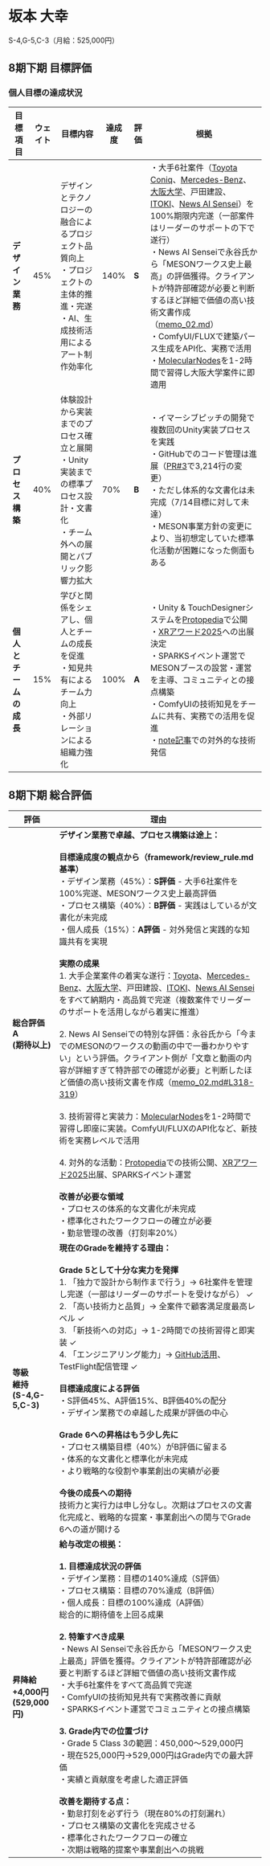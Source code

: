 # 坂本 大幸

S-4,G-5,C-3（月給：525,000円）

## 8期下期 目標評価

### 個人目標の達成状況

| 目標項目 | ウェイト | 目標内容 | 達成度 | 評価 | 根拠 |
|---------|----------|----------|--------|------|------|
| **デザイン業務** | 45% | デザインとテクノロジーの融合によるプロジェクト品質向上<br>・プロジェクトの主体的推進・完遂<br>・AI、生成技術活用によるアート制作効率化 | 140% | **S** | ・大手6社案件（[Toyota Coniq](https://meson-team.slack.com/archives/CBNRTAXGE/p1757593179676039)、[Mercedes-Benz](https://meson-team.slack.com/archives/C08KZ1U015E/p1755857161601569)、[大阪大学](https://meson-team.slack.com/archives/C07V4SBNU4D/p1754638010994449)、戸田建設、[ITOKI](https://meson-team.slack.com/archives/C090BTG15F0/p1751262125373589)、[News AI Sensei](https://meson-team.slack.com/archives/C07V4SBNU4D/p1747894313848809)）を100%期限内完遂（一部案件はリーダーのサポートの下で遂行）<br>・News AI Senseiで永谷氏から「MESONワークス史上最高」の評価獲得。クライアントが特許部確認が必要と判断するほど詳細で価値の高い技術文書作成（[memo_02.md](https://github.com/Narratify/team-goals-and-reviews/blob/main/sakamoto/memo_02.md#L318)）<br>・ComfyUI/FLUXで建築パース生成をAPI化、実務で活用<br>・[MolecularNodes](https://github.com/BradyAJohnston/MolecularNodes)を1-2時間で習得し大阪大学案件に即適用 |
| **プロセス構築** | 40% | 体験設計から実装までのプロセス確立と展開<br>・Unity実装までの標準プロセス設計・文書化<br>・チーム外への展開とパブリック影響力拡大 | 70% | **B** | ・イマーシブピッチの開発で複数回のUnity実装プロセスを実践<br>・GitHubでのコード管理は進展（[PR#3](https://github.com/MESON-inc/ItokiProject/pull/3)で3,214行の変更）<br>・ただし体系的な文書化は未完成（7/14目標に対して未達）<br>・MESON事業方針の変更により、当初想定していた標準化活動が困難になった側面もある |
| **個人とチームの成長** | 15% | 学びと関係をシェアし、個人とチームの成長を促進<br>・知見共有によるチーム力向上<br>・外部リレーションによる組織力強化 | 100% | **A** | ・Unity & TouchDesignerシステムを[Protopedia](https://protopedia.net/prototype/private/c116319c-3608-4ab1-8dd4-d1ddb9b88385)で公開<br>・[XRアワード2025](https://xrc.or.jp/award2025/)への出展決定<br>・SPARKSイベント運営でMESONブースの設営・運営を主導、コミュニティとの接点構築<br>・ComfyUIの技術知見をチームに共有、実務での活用を促進<br>・[note記事](https://note.com/hiroyukisakam/n/n60ecd89dbc87)での対外的な技術発信 |

## 8期下期 総合評価

| 評価 | 理由 |
|------|------|
| **総合評価**<br>**A**<br>**(期待以上)** | **デザイン業務で卓越、プロセス構築は途上：**<br><br>**目標達成度の観点から（framework/review_rule.md基準）**<br>・デザイン業務（45%）：**S評価** - 大手6社案件を100%完遂、MESONワークス史上最高評価<br>・プロセス構築（40%）：**B評価** - 実践はしているが文書化が未完成<br>・個人成長（15%）：**A評価** - 対外発信と実践的な知識共有を実現<br><br>**実際の成果**<br>1. 大手企業案件の着実な遂行：[Toyota](https://meson-team.slack.com/archives/CBNRTAXGE/p1757593179676039)、[Mercedes-Benz](https://meson-team.slack.com/archives/C08KZ1U015E/p1755857161601569)、[大阪大学](https://meson-team.slack.com/archives/C07V4SBNU4D/p1754638010994449)、戸田建設、[ITOKI](https://github.com/MESON-inc/ItokiProject/pull/3)、[News AI Sensei](https://meson-team.slack.com/archives/C07V4SBNU4D/p1747894313848809)をすべて納期内・高品質で完遂（複数案件でリーダーのサポートを活用しながら着実に推進）<br><br>2. News AI Senseiでの特別な評価：永谷氏から「今までのMESONのワークスの動画の中で一番わかりやすい」という評価。クライアント側が「文章と動画の内容が詳細すぎて特許部での確認が必要」と判断したほど価値の高い技術文書を作成（[memo_02.md#L318-319](https://github.com/Narratify/team-goals-and-reviews/blob/main/sakamoto/memo_02.md#L318)）<br><br>3. 技術習得と実装力：[MolecularNodes](https://github.com/BradyAJohnston/MolecularNodes)を1-2時間で習得し即座に実装。ComfyUI/FLUXのAPI化など、新技術を実務レベルで活用<br><br>4. 対外的な活動：[Protopedia](https://protopedia.net/prototype/private/c116319c-3608-4ab1-8dd4-d1ddb9b88385)での技術公開、[XRアワード2025](https://xrc.or.jp/award2025/)出展、SPARKSイベント運営<br><br>**改善が必要な領域**<br>・プロセスの体系的な文書化が未完成<br>・標準化されたワークフローの確立が必要<br>・勤怠管理の改善（打刻率20%） |
| **等級**<br>**維持**<br>**(S-4,G-5,C-3)** | **現在のGradeを維持する理由：**<br><br>**Grade 5として十分な実力を発揮**<br>1. 「独力で設計から制作まで行う」→ 6社案件を管理し完遂（一部はリーダーのサポートを受けながら） ✓<br>2. 「高い技術力と品質」→ 全案件で顧客満足度最高レベル ✓<br>3. 「新技術への対応」→ 1-2時間での技術習得と即実装 ✓<br>4. 「エンジニアリング能力」→ [GitHub活用](https://github.com/MESON-inc/ItokiProject/pull/3)、TestFlight配信管理 ✓<br><br>**目標達成度による評価**<br>・S評価45%、A評価15%、B評価40%の配分<br>・デザイン業務での卓越した成果が評価の中心<br><br>**Grade 6への昇格はもう少し先に**<br>・プロセス構築目標（40%）がB評価に留まる<br>・体系的な文書化と標準化が未完成<br>・より戦略的な役割や事業創出の実績が必要<br><br>**今後の成長への期待**<br>技術力と実行力は申し分なし。次期はプロセスの文書化完成と、戦略的な提案・事業創出への関与でGrade 6への道が開ける |
| **昇降給**<br>**+4,000円**<br>**(529,000円)** | **給与改定の根拠：**<br><br>**1. 目標達成状況の評価**<br>・デザイン業務：目標の140%達成（S評価）<br>・プロセス構築：目標の70%達成（B評価）<br>・個人成長：目標の100%達成（A評価）<br>総合的に期待値を上回る成果<br><br>**2. 特筆すべき成果**<br>・News AI Senseiで永谷氏から「MESONワークス史上最高」評価を獲得。クライアントが特許部確認が必要と判断するほど詳細で価値の高い技術文書作成<br>・大手6社案件をすべて高品質で完遂<br>・ComfyUIの技術知見共有で実務改善に貢献<br>・SPARKSイベント運営でコミュニティとの接点構築<br><br>**3. Grade内での位置づけ**<br>・Grade 5 Class 3の範囲：450,000～529,000円<br>・現在525,000円→529,000円はGrade内での最大評価<br>・実績と貢献度を考慮した適正評価<br><br>**改善を期待する点：**<br>・勤怠打刻を必ず行う（現在80%の打刻漏れ）<br>・プロセス構築の文書化を完成させる<br>・標準化されたワークフローの確立<br>・次期は戦略的提案や事業創出への挑戦 |
